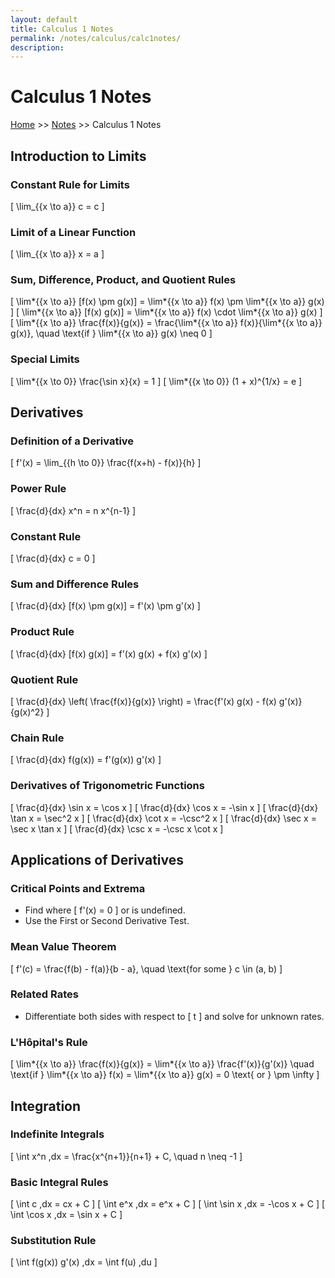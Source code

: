 ```yaml
---
layout: default
title: Calculus 1 Notes
permalink: /notes/calculus/calc1notes/
description:
---
```


# Calculus 1 Notes

[Home](../../../) >> [Notes](../../) >> Calculus 1 Notes

## Introduction to Limits

### Constant Rule for Limits

\[ \lim\_{{x \to a}} c = c \]

### Limit of a Linear Function

\[ \lim\_{{x \to a}} x = a \]

### Sum, Difference, Product, and Quotient Rules

\[ \lim*{{x \to a}} [f(x) \pm g(x)] = \lim*{{x \to a}} f(x) \pm \lim*{{x \to a}} g(x) \]
\[ \lim*{{x \to a}} [f(x) g(x)] = \lim*{{x \to a}} f(x) \cdot \lim*{{x \to a}} g(x) \]
\[ \lim*{{x \to a}} \frac{f(x)}{g(x)} = \frac{\lim*{{x \to a}} f(x)}{\lim*{{x \to a}} g(x)}, \quad \text{if } \lim*{{x \to a}} g(x) \neq 0 \]

### Special Limits

\[ \lim*{{x \to 0}} \frac{\sin x}{x} = 1 \]
\[ \lim*{{x \to 0}} (1 + x)^{1/x} = e \]

## Derivatives

### Definition of a Derivative

\[ f'(x) = \lim\_{{h \to 0}} \frac{f(x+h) - f(x)}{h} \]

### Power Rule

\[ \frac{d}{dx} x^n = n x^{n-1} \]

### Constant Rule

\[ \frac{d}{dx} c = 0 \]

### Sum and Difference Rules

\[ \frac{d}{dx} [f(x) \pm g(x)] = f'(x) \pm g'(x) \]

### Product Rule

\[ \frac{d}{dx} [f(x) g(x)] = f'(x) g(x) + f(x) g'(x) \]

### Quotient Rule

\[ \frac{d}{dx} \left( \frac{f(x)}{g(x)} \right) = \frac{f'(x) g(x) - f(x) g'(x)}{g(x)^2} \]

### Chain Rule

\[ \frac{d}{dx} f(g(x)) = f'(g(x)) g'(x) \]

### Derivatives of Trigonometric Functions

\[ \frac{d}{dx} \sin x = \cos x \]
\[ \frac{d}{dx} \cos x = -\sin x \]
\[ \frac{d}{dx} \tan x = \sec^2 x \]
\[ \frac{d}{dx} \cot x = -\csc^2 x \]
\[ \frac{d}{dx} \sec x = \sec x \tan x \]
\[ \frac{d}{dx} \csc x = -\csc x \cot x \]

## Applications of Derivatives

### Critical Points and Extrema

- Find where \[ f'(x) = 0 \] or is undefined.
- Use the First or Second Derivative Test.

### Mean Value Theorem

\[ f'(c) = \frac{f(b) - f(a)}{b - a}, \quad \text{for some } c \in (a, b) \]

### Related Rates

- Differentiate both sides with respect to \[ t \] and solve for unknown rates.

### L'Hôpital's Rule

\[ \lim*{{x \to a}} \frac{f(x)}{g(x)} = \lim*{{x \to a}} \frac{f'(x)}{g'(x)} \quad \text{if } \lim*{{x \to a}} f(x) = \lim*{{x \to a}} g(x) = 0 \text{ or } \pm \infty \]

## Integration

### Indefinite Integrals

\[ \int x^n \,dx = \frac{x^{n+1}}{n+1} + C, \quad n \neq -1 \]

### Basic Integral Rules

\[ \int c \,dx = cx + C \]
\[ \int e^x \,dx = e^x + C \]
\[ \int \sin x \,dx = -\cos x + C \]
\[ \int \cos x \,dx = \sin x + C \]

### Substitution Rule

\[ \int f(g(x)) g'(x) \,dx = \int f(u) \,du \]

<br>
